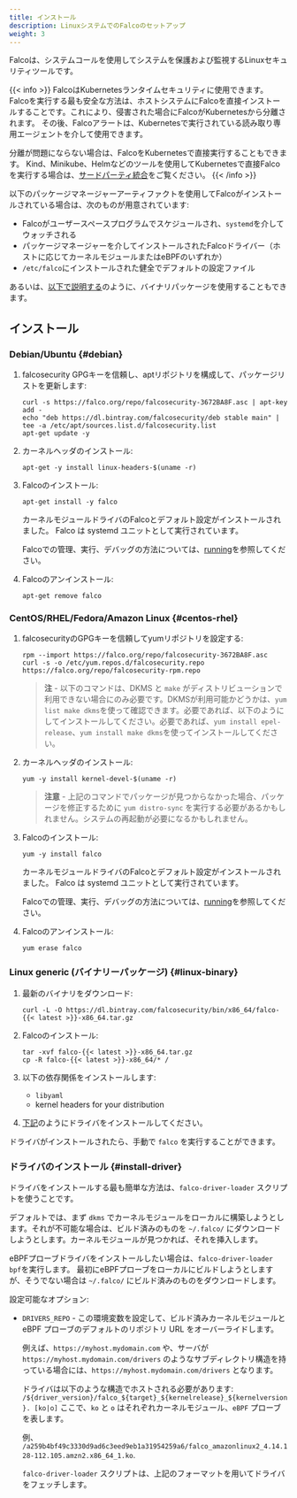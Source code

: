 ```yaml
---
title: インストール
description: LinuxシステムでのFalcoのセットアップ
weight: 3
---
```


Falcoは、システムコールを使用してシステムを保護および監視するLinuxセキュリティツールです。

{{< info >}}
FalcoはKubernetesランタイムセキュリティに使用できます。
Falcoを実行する最も安全な方法は、ホストシステムにFalcoを直接インストールすることです。これにより、侵害された場合にFalcoがKubernetesから分離されます。
その後、Falcoアラートは、Kubernetesで実行されている読み取り専用エージェントを介して使用できます。

分離が問題にならない場合は、FalcoをKubernetesで直接実行することもできます。
Kind、Minikube、Helmなどのツールを使用してKubernetesで直接Falcoを実行する場合は、[サードパーティ統合](../third-party)をご覧ください。
{{< /info >}}


以下のパッケージマネージャーアーティファクトを使用してFalcoがインストールされている場合は、次のものが用意されています:

 - Falcoがユーザースペースプログラムでスケジュールされ、`systemd`を介してウォッチされる
 - パッケージマネージャーを介してインストールされたFalcoドライバー（ホストに応じてカーネルモジュールまたはeBPFのいずれか）
 - `/etc/falco`にインストールされた健全でデフォルトの設定ファイル

あるいは、[以下で説明する](#linux-binary)のように、バイナリパッケージを使用することもできます。

## インストール

### Debian/Ubuntu {#debian}

1. falcosecurity GPGキーを信頼し、aptリポジトリを構成して、パッケージリストを更新します:

    ```shell
    curl -s https://falco.org/repo/falcosecurity-3672BA8F.asc | apt-key add -
    echo "deb https://dl.bintray.com/falcosecurity/deb stable main" | tee -a /etc/apt/sources.list.d/falcosecurity.list
    apt-get update -y
    ```

2. カーネルヘッダのインストール:

    ```shell
    apt-get -y install linux-headers-$(uname -r)
    ```

3. Falcoのインストール:

    ```shell
    apt-get install -y falco
    ```

    カーネルモジュールドライバのFalcoとデフォルト設定がインストールされました。
    Falco は systemd ユニットとして実行されています。

    Falcoでの管理、実行、デバッグの方法については、[running](../running)を参照してください。

4. Falcoのアンインストール:

    ```shell
    apt-get remove falco
    ```

### CentOS/RHEL/Fedora/Amazon Linux {#centos-rhel}

1. falcosecurityのGPGキーを信頼してyumリポジトリを設定する:

    ```shell
    rpm --import https://falco.org/repo/falcosecurity-3672BA8F.asc
    curl -s -o /etc/yum.repos.d/falcosecurity.repo https://falco.org/repo/falcosecurity-rpm.repo
    ```

    > **注** - 以下のコマンドは、DKMS と `make` がディストリビューションで利用できない場合にのみ必要です。DKMSが利用可能かどうかは、`yum list make dkms`を使って確認できます。必要であれば、以下のようにしてインストールしてください。必要であれば、`yum install epel-release`、`yum install make dkms`を使ってインストールしてください。

2. カーネルヘッダのインストール:

    ```shell
    yum -y install kernel-devel-$(uname -r)
    ```

    > **注意** - 上記のコマンドでパッケージが見つからなかった場合、パッケージを修正するために `yum distro-sync` を実行する必要があるかもしれません。システムの再起動が必要になるかもしれません。

3. Falcoのインストール:

    ```shell
    yum -y install falco
    ```
    カーネルモジュールドライバのFalcoとデフォルト設定がインストールされました。
    Falco は systemd ユニットとして実行されています。

    Falcoでの管理、実行、デバッグの方法については、[running](../running)を参照してください。


4. Falcoのアンインストール:

    ```shell
    yum erase falco
    ```

### Linux generic (バイナリーパッケージ) {#linux-binary}

1. 最新のバイナリをダウンロード:

    ```shell
    curl -L -O https://dl.bintray.com/falcosecurity/bin/x86_64/falco-{{< latest >}}-x86_64.tar.gz
    ```

2. Falcoのインストール:

    ```shell
    tar -xvf falco-{{< latest >}}-x86_64.tar.gz
    cp -R falco-{{< latest >}}-x86_64/* /
    ```
3. 以下の依存関係をインストールします:
    - `libyaml`
    - kernel headers for your distribution

4. [下記](#install-driver)のようにドライバをインストールしてください。

ドライバがインストールされたら、手動で `falco` を実行することができます。

### ドライバのインストール {#install-driver}

ドライバをインストールする最も簡単な方法は、`falco-driver-loader` スクリプトを使うことです。

デフォルトでは、まず `dkms` でカーネルモジュールをローカルに構築しようとします。それが不可能な場合は、ビルド済みのものを `~/.falco/` にダウンロードしようとします。カーネルモジュールが見つかれば、それを挿入します。

eBPFプローブドライバをインストールしたい場合は、`falco-driver-loader bpf`を実行します。
最初にeBPFプローブをローカルにビルドしようとしますが、そうでない場合は `~/.falco/` にビルド済みのものをダウンロードします。

設定可能なオプション:

- `DRIVERS_REPO` - この環境変数を設定して、ビルド済みカーネルモジュールと eBPF プローブのデフォルトのリポジトリ URL をオーバーライドします。

    例えば、`https://myhost.mydomain.com` や、サーバが `https://myhost.mydomain.com/drivers` のようなサブディレクトリ構造を持っている場合には、`https://myhost.mydomain.com/drivers` となります。

    ドライバは以下のような構造でホストされる必要があります:
     `/${driver_version}/falco_${target}_${kernelrelease}_${kernelversion}. [ko|o]` ここで、`ko` と `o` はそれぞれカーネルモジュール、`eBPF` プローブを表します。

    例、 `/a259b4bf49c3330d9ad6c3eed9eb1a31954259a6/falco_amazonlinux2_4.14.128-112.105.amzn2.x86_64_1.ko`.

    `falco-driver-loader` スクリプトは、上記のフォーマットを用いてドライバをフェッチします。
